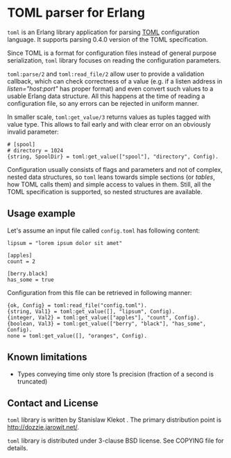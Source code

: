 TOML parser for Erlang
======================

`toml` is an Erlang library application for parsing [TOML][toml] configuration
language. It supports parsing 0.4.0 version of the TOML specification.

Since TOML is a format for configuration files instead of general purpose
serialization, `toml` library focuses on reading the configuration parameters.

`toml:parse/2` and `toml:read_file/2` allow user to provide a validation
callback, which can check correctness of a value (e.g. if a listen address in
<i>listen="host:port"</i> has proper format) and even convert such values to
a usable Erlang data structure. All this happens at the time of reading
a configuration file, so any errors can be rejected in uniform manner.

In smaller scale, `toml:get_value/3` returns values as tuples tagged with
value type. This allows to fail early and with clear error on an obviously
invalid parameter:

    # [spool]
    # directory = 1024
    {string, SpoolDir} = toml:get_value(["spool"], "directory", Config).

Configuration usually consists of flags and parameters and not of complex,
nested data structures, so `toml` leans towards simple sections (or
<i>tables</i>, how TOML calls them) and simple access to values in them.
Still, all the TOML specification is supported, so nested structures are
available.

Usage example
-------------

Let's assume an input file called `config.toml` has following content:

    lipsum = "lorem ipsum dolor sit amet"

    [apples]
    count = 2

    [berry.black]
    has_some = true

Configuration from this file can be retrieved in following manner:

    {ok, Config} = toml:read_file("config.toml").
    {string, Val1} = toml:get_value([], "lipsum", Config).
    {integer, Val2} = toml:get_value(["apples"], "count", Config).
    {boolean, Val3} = toml:get_value(["berry", "black"], "has_some", Config).
    none = toml:get_value([], "oranges", Config).

Known limitations
-----------------

* Types conveying time only store 1s precision (fraction of a second is
  truncated)

Contact and License
-------------------

`toml` library is written by Stanislaw Klekot <dozzie at jarowit.net>.
The primary distribution point is <http://dozzie.jarowit.net/>.

`toml` library is distributed under 3-clause BSD license. See COPYING file for
details.

[toml]: https://github.com/toml-lang/toml
